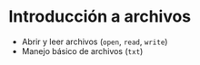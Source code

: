 # Introducción a archivos

- Abrir y leer archivos (`open`, `read`, `write`)
- Manejo básico de archivos (`txt`)